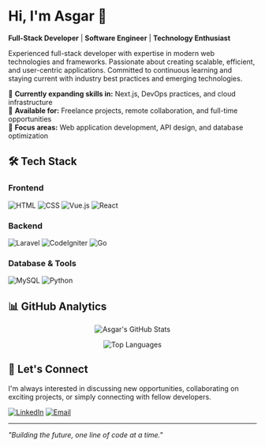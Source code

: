 # Hi, I'm Asgar 👋

**Full-Stack Developer** | **Software Engineer** | **Technology Enthusiast**

Experienced full-stack developer with expertise in modern web technologies and frameworks. Passionate about creating scalable, efficient, and user-centric applications. Committed to continuous learning and staying current with industry best practices and emerging technologies.

🌱 **Currently expanding skills in:** Next.js, DevOps practices, and cloud infrastructure  
💼 **Available for:** Freelance projects, remote collaboration, and full-time opportunities  
🎯 **Focus areas:** Web application development, API design, and database optimization

## 🛠️ Tech Stack

### Frontend
![HTML](https://img.shields.io/badge/-HTML5-E34F26?style=flat&logo=html5&logoColor=white)
![CSS](https://img.shields.io/badge/-CSS3-1572B6?style=flat&logo=css3&logoColor=white)
![Vue.js](https://img.shields.io/badge/-Vue.js-4FC08D?style=flat&logo=vue.js&logoColor=white)
![React](https://img.shields.io/badge/-React-61DAFB?style=flat&logo=react&logoColor=black)

### Backend
![Laravel](https://img.shields.io/badge/-Laravel-FF2D20?style=flat&logo=laravel&logoColor=white)
![CodeIgniter](https://img.shields.io/badge/-CodeIgniter-EF4223?style=flat&logo=codeigniter&logoColor=white)
![Go](https://img.shields.io/badge/-Go-00ADD8?style=flat&logo=go&logoColor=white)

### Database & Tools
![MySQL](https://img.shields.io/badge/-MySQL-4479A1?style=flat&logo=mysql&logoColor=white)
![Python](https://img.shields.io/badge/-Python-3776AB?style=flat&logo=python&logoColor=white)

## 📊 GitHub Analytics

<div align="center">
  
![Asgar's GitHub Stats](https://github-readme-stats.vercel.app/api?username=Asgarnet11&show_icons=true&theme=tokyonight&count_private=true)

![Top Languages](https://github-readme-stats.vercel.app/api/top-langs/?username=Asgarnet11&layout=compact&theme=tokyonight)

</div>

## 🤝 Let's Connect

I'm always interested in discussing new opportunities, collaborating on exciting projects, or simply connecting with fellow developers.

[![LinkedIn](https://img.shields.io/badge/-LinkedIn-0077B5?style=flat&logo=linkedin&logoColor=white)](https://linkedin.com/in/asgar)
[![Email](https://img.shields.io/badge/-Email-D14836?style=flat&logo=gmail&logoColor=white)](mailto:afatwahyudi@gmail.com)

---

*"Building the future, one line of code at a time."*
